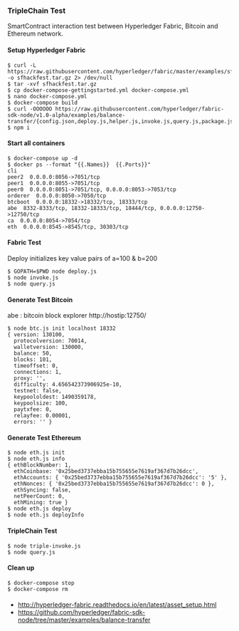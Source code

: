 ### TripleChain Test

SmartContract interaction test between Hyperledger Fabric, Bitcoin and Ethereum network.

#### Setup Hyperledger Fabric
```
$ curl -L https://raw.githubusercontent.com/hyperledger/fabric/master/examples/sfhackfest/sfhackfest.tar.gz -o sfhackfest.tar.gz 2> /dev/null
$ tar -xvf sfhackfest.tar.gz
$ cp docker-compose-gettingstarted.yml docker-compose.yml
$ nano docker-compose.yml
$ docker-compose build
$ curl -OOOOOO https://raw.githubusercontent.com/hyperledger/fabric-sdk-node/v1.0-alpha/examples/balance-transfer/{config.json,deploy.js,helper.js,invoke.js,query.js,package.json}
$ npm i
```

#### Start all containers

```
$ docker-compose up -d
$ docker ps --format "{{.Names}}  {{.Ports}}"
cli
peer2  0.0.0.0:8056->7051/tcp
peer1  0.0.0.0:8055->7051/tcp
peer0  0.0.0.0:8051->7051/tcp, 0.0.0.0:8053->7053/tcp
orderer  0.0.0.0:8050->7050/tcp
btcboot  0.0.0.0:18332->18332/tcp, 18333/tcp
abe  8332-8333/tcp, 18332-18333/tcp, 18444/tcp, 0.0.0.0:12750->12750/tcp
ca  0.0.0.0:8054->7054/tcp
eth  0.0.0.0:8545->8545/tcp, 30303/tcp
```

#### Fabric Test

Deploy initializes key value pairs of a=100 & b=200
```
$ GOPATH=$PWD node deploy.js
$ node invoke.js
$ node query.js
```

#### Generate Test Bitcoin
abe : bitcoin block explorer http://hostip:12750/

```
$ node btc.js init localhost 18332
{ version: 130100,
  protocolversion: 70014,
  walletversion: 130000,
  balance: 50,
  blocks: 101,
  timeoffset: 0,
  connections: 1,
  proxy: '',
  difficulty: 4.656542373906925e-10,
  testnet: false,
  keypoololdest: 1490359178,
  keypoolsize: 100,
  paytxfee: 0,
  relayfee: 0.00001,
  errors: '' }
```
#### Generate Test Ethereum
```
$ node eth.js init
$ node eth.js info
{ ethBlockNumber: 1,
  ethCoinbase: '0x25bed3737ebba15b755655e7619af367d7b26dcc',
  ethAccounts: { '0x25bed3737ebba15b755655e7619af367d7b26dcc': '5' },
  ethNonces: { '0x25bed3737ebba15b755655e7619af367d7b26dcc': 0 },
  ethSyncing: false,
  netPeerCount: 0,
  ethMining: true }
$ node eth.js deploy
$ node eth.js deployInfo
```

#### TripleChain Test
```
$ node triple-invoke.js
$ node query.js
```
#### Clean up
```
$ docker-compose stop
$ docker-compose rm
```
####
* http://hyperledger-fabric.readthedocs.io/en/latest/asset_setup.html
* https://github.com/hyperledger/fabric-sdk-node/tree/master/examples/balance-transfer
